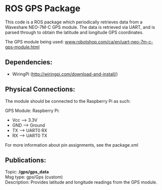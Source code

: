 # ROS GPS Package
This code is a ROS package which periodically retrieves data from a Waveshare NEO-7M-C GPS module. 
The data is retrieved via UART, and is parsed through to obtain the latitude and longitude GPS coordinates.

The GPS module being used: www.robotshop.com/ca/en/uart-neo-7m-c-gps-module.html

## Dependencies:

- WiringPi (http://wiringpi.com/download-and-install/)

## Physical Connections:

The module should be connected to the Raspberry Pi as such:

  GPS Module:     Raspberry Pi:
  * Vcc        -->  3.3V
  * GND        -->  Ground
  * TX         -->  UART0 RX
  * RX         -->  UART0 TX
  
For more information about pin assignments, see the package.xml  

## Publications:

Topic:       **/gps/gps_data**<br />
Msg type:    gps/Gps (custom)<br />
Description: Provides latitude and longitude readings from the GPS module.

